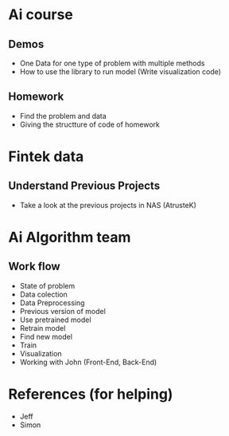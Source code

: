 # Ai course
## Demos
-   One Data for one type of problem with multiple methods
-   How to use the library to run model (Write visualization code)
## Homework
-   Find the problem and data
-   Giving the structture of code of homework
# Fintek data
## Understand Previous Projects 
-   Take a look at the previous projects in NAS (AtrusteK)
# Ai Algorithm team
## Work flow
-   State of problem
-   Data colection
-   Data Preprocessing
-   Previous version of model
-   Use pretrained model
-   Retrain model
-   Find new model
-   Train
-   Visualization
-   Working with John (Front-End, Back-End)
# References (for helping)
-   Jeff
-   Simon